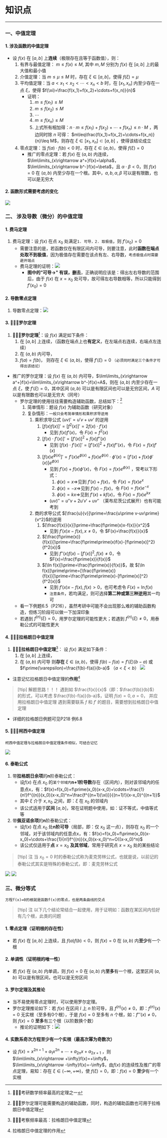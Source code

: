 # 知识点

---

### 一、中值定理
#### 1. 涉及函数的中值定理

- 设 $f(x)$ 在 $[a,b]$ 上**连续**（极限存在且等于函数值），则：
	1. 有界与最值定理： $m\leq f(x)\leq M,$ 其中 $m,M$ 分别为 $f(x)$ 在 $[a,b]$ 上的最大值和最小值
	2. 介值定理：当 $m\leq\mu\leq M$ 时，存在 $\xi\in [a,b]$，使得 $f(\xi)=\mu$ 
	3. 平均值定理：当 $a<x_1<x_2<\cdots<x_n<b$ 时，在 $[x_1,x_n]$ 内至少存在一点 $\xi$，使得 $f(\xi)=\frac{f(x_1)+f(x_2)+\cdots+f(x_n)}{n}$ 
		- 证明：
			1. $m\leq f(x_1)\leq M$
			2. $m\leq f(x_2)\leq M$
			3. $\cdots$
			4. $m\leq f(x_n)\leq M$
			5. 上式所有相加得：$n\cdot m\leq f(x_1)+f(x_2)+\cdots +f(x_n)\leq n\cdot M$ ，两边同时除 $n$ 可得： $m\leq\frac{f(x_1)+f(x_2)+\cdots+f(x_n)}{n}\leq M$，则存在 $\xi\in[x_1,x_n]\subset [a,b]$   ，使得该结论成立
	4. 零点定理：当 $f(a)\cdot f(b)<0$ 时，存在 $\xi\in (a,b)$，使得 $f(\xi)=0$ 
		- 推广的零点定理：若 $f(x)$ 在 $(a,b)$ 内连续，$\lim\limits_{x\rightarrow a^+}f(x)=\alpha$，$\lim\limits_{x\rightarrow b^-}f(x)=\beta$，且 $\alpha\cdot\beta < 0$，则 $f(x)=0$ 在 $(a,b)$ 内至少存在一个根。其中，$a,b,\alpha ,\beta$ 可以是有限数，也可以是无穷大
#### 2. 函数形式需要考虑的变化

![](assets/e53f4c624c78c3da261035781de72e5f.jpg)
### 二、 涉及导数（微分）的中值定理
#### 1. 费马定理
1. 费马定理：设 $f(x)$ 在点 $x_0$ 处满足`1. 可导，2. 取极值`，则 $f\prime (x_0)=0$ 
	- 需要注意的是，若函数仅在有限区间内可导，则要注意，此时**函数在端点处取不到极值**，因为极值存在需要在该点有左、右导数，`考虑极值点时需要避开端点`
	- 费马定理的证明：![](assets/aecc0990f9366e2bf56c63c2139b87ba.jpg)
		- **图中的"可导$\rightarrow$" 有误，删去**，正确说明应该是：得出左右导数的范围后，由于 $f(x)$ 在 $x=x_0$ 处可导，故可得左右导数相等，所以只能得到 $f\prime(x_0)=0$ 
#### 2. 导数零点定理
1. 导数零点定理：![](assets/2e04cb6cd1817daf3c655aed9c3461d7.jpg)
#### 3. 🌟🌟🌟罗尔定理
1. 🌟🌟🌟**罗尔定理**[^1]：设 $f(x)$ 满足如下条件：
	1. 在 $[a,b]$ 上连续，（函数在端点上也**有定义**，在左端点右连续，右端点左连续）
	2. 在 $(a,b)$ 内可导，
	3. $f(a)=f(b)$，
	则存在 $\xi\in (a,b)$，使得 $f\prime(\xi)=0$ `（必须同时满足三个条件才可得出该结论）` 
- 推广的罗尔定理：设 $f(x)$ 在 $(a,b)$ 内可导，$\lim\limits_{x\rightarrow a^+}f(x)=\lim\limits_{x\rightarrow b^-}f(x)=A$，则在 $(a,b)$ 内至少存在一点 $\xi$，使 $f\prime(\xi)=0$，其中区间 $(a,b)$ 可以是有限区间也可以是无穷区间，$A$ 可以是有限数也可以是无穷大（同号）
	- 罗尔定理的使用往往需要构造辅助函数，总结如下：[^2]
		1. 简单情形：题设 $f(x)$ 为辅助函数（研究对象）
		2. 复杂情形：`一般只会考简单情形和乘积求导逆用`
			1. 乘积求导公式 $(uv)\prime=u\prime v+uv\prime$ 的逆用
				1. $[f(x)f(x)]\prime=[f^2(x)]\prime=2f(x)\cdot f\prime(x)$
					- 见到 $f(x)f\prime(x)$，令 $F(x)=f^2(x)$ 
				2. $[f(x)\cdot f\prime(x)]\prime=[f\prime(x)]^2+f(x)f\prime\prime (x)$ 
					- 见到 $[f(x)\cdot f\prime(x)]\prime=[f\prime(x)]^2+f(x)f\prime\prime (x)$，令 $F(x)=f(x)f\prime(x)$ 
				3. $[f(x)e^{\phi(x)}]\prime=f\prime(x)e^{\phi(x)}+f(x)e^{\phi(x)}\cdot\phi\prime(x)=[f\prime(x)+f(x)\phi\prime(x)]e^{\phi(x)}$    
					- 见到 $f\prime(x)+f(x)\phi\prime(x)$，令 $F(x)=f(x)e^{\phi(x)}$ ，常考以下形式：
						1. $\phi(x)=x\Rightarrow$见到 $f\prime(x)+f(x)$，令 $F(x)=f(x)e^x$
						2. $\phi(x)=-x\Rightarrow$见到 $f\prime(x)-f(x)$，令 $F(x)=f(x)e^{-x}$
						3. $\phi(x)=kx\Rightarrow$见到 $f\prime(x)+kf(x)$，令 $F(x)=f(x)e^{kx}$ 
					- $(uv)\prime\prime=u\prime\prime v+2u\prime v\prime+uv\prime\prime$ （莱布尼茨公式展开）也有可能考到
			2. 商的求导公式 $[\frac{u}{v}]\prime=\frac{u\prime v-uv\prime}{v^2}$的逆用
				1. $[\frac{f(x)}{x}]\prime=\frac{f\prime(x)x-f(x)}{x^2}$
					- 见到 $f\prime(x)x-f(x),x\neq 0$，令 $F(x)=\frac{f(x)}{x}$
				2. $[\frac{f\prime(x)}{f(x)}]\prime=\frac{f\prime\prime(x)f(x)-[f\prime(x)]^2}{f^2(x)}$
					- 见到 $f\prime\prime(x)f(x)-[f\prime(x)]^2,f(x)\neq 0$，令 $F(x)=\frac{f\prime(x)}{f(x)}$ 
				3. $[\ln f(x)]\prime=\frac{f\prime(x)}{f(x)}$，故 $[\ln f(x)]\prime\prime=[\frac{f\prime(x)}{f(x)}]\prime=\frac{f\prime\prime(x)-[f\prime(x)]^2}{f^2(x)}$ 
					- 见到 $f\prime(x)x-f(x),f(x)> 0$，也可考虑令 $F(x)=\ln f(x)$ 
					- `注意条件`，若均满足，则可选择**第二种或第三种逆用**其一均可
	- 看一下例题6.5（P216），虽然考研中可能不会出现那么难的辅助函数构造，但练习阶段可以做一下加深印象
	- 若遇到 $f^{(n)}(\xi)=0$，用罗尔定理的可能性更大；若遇到 $f^{(n)}(\xi)\neq 0$，用泰勒公式的可能性更大
#### 4. 🌟🌟🌟拉格朗日中值定理
1. 🌟🌟🌟**拉格朗日中值定理**[^3]： 设 $f(x)$ 满足如下条件：
	1. 在 $[a,b]$ 上连续，
	2. 在 $(a,b)$ 内可导
	则**存在** $\xi\in (a,b)$，使得 $f(b)-f(a)=f\prime(\xi)(b-a)$ 或 $f\prime(\varepsilon)=\frac{f(b)-f(a)}{b-a}$ （$a<\xi<b$）
![](assets/e47f8581ba422b8311ed60b55559c6ed.jpg)
- 注意记忆拉格朗日中值定理的**作用**[^4]

>[!tip] 解题思路！！！
>遇到如 $\frac{f(x)}{x}$（即：$\frac{f(b)}{b}$） 的形式，可以考虑 $\frac{f(b)-f(a)}{b-a}$，证明 $f(a)=0,a=0$， 并应用拉格朗日中值定理
>遇到需要联系 $f$ 和 $f\prime$ 的题目，需要想到拉格朗日中值定理
- 详细的拉格朗日例题可见P218 例6.8

#### 5. 🌟🌟🌟柯西中值定理

```
柯西中值定理与拉格朗日中值定理条件相似，可结合记忆
```
![](assets/e16fbf4f5c928d41ea3b5e2e50a5a83a.jpg)

#### 6. 泰勒公式

1. 带**拉格朗日余项**的**n**阶泰勒公式：
	- 设$f(x)$ 在点 $x_0$ 的`某个邻域内`**n+1阶导数**存在（区间内），则对该邻域内的任意点x，有：$f(x)=f(x_0)+f\prime(x_0)(x-x_0)+\cdots+\frac{1}{n!}f^{(n)}(x_0)(x-x_0)^n+\frac{f^{(n+1)(\xi)}}{(n+1)!}(x-x_0)^{(n+1)}$  
	- 其中 $\xi$ 介于 $x,x_0$ 之间，即：$\xi$ 在 $x_0$ 的邻域内
	- 该公式适用于**区间** $[a,b]$，常在证明题中使用，如：证不等式，中值等式等
2. 带**佩亚诺余项**的**n**阶泰勒公式：
	- 设$f(x)$ 在点 $x_0$ 处**n阶可导**（局部，即：仅 $x_0$ 这一点），则存在 $x_0$ 的一个邻域，对于该邻域内的任意点x，有：$f(x)=f(x_0)+f\prime(x_0)(x-x_0)+\cdots+\frac{1}{n!}f^{(n)}(x_0)(x-x_0)^n+O((x-x_0)^n)$ 
	- 该公式仅适用于**点** $x=x_0$ **及其邻域**，常用于研究点 $x=x_0$ 处的某些结论
>[!tip] 注
>当 $x_0=0$ 时的泰勒公式称为麦克劳林公式，也就是说，以前记的泰勒公式其实是特殊的泰勒公式，即：麦克劳林公式
>

![](assets/270c2e68a5f640a816469c6bd9ac4f97.jpg)
![](assets/9967b2b8b58f9752c03be61eec99b927%201.jpg)

### 三、微分等式

```
方程f(x)=0的根就是函数f(x)的零点，也是两条曲线的交点
```
>[!tip] 注
>以下几个结论常结合一起使用，用于证明如：函数在某区间内恰好有几个根，此类的问题
#### 1. 零点定理（证明根的存在性）

- 若 $f(x)$ 在 $[a,b]$ 上连续，且 $f(a)f(b)<0$，则 $f(x)=0$ 在 $(a,b)$ 内**至少**有一个根
#### 2. 单调性（证明根的唯一性）

- 若 $f(x)$ 在 $(a,b)$ 内单调，则 $f(x)=0$ 在 $(a,b)$ 内**至多**有一个根，这里区间 $(a,b)$ 可以是有限区间，也可以是无穷区间
#### 3. 罗尔定理及其推论

- 当不易使用零点定理时，可以使用罗尔定理。
- 罗尔定理推论如下：若 $f(x)$ 在区间 $I$ 上 $n$ 阶可导，且 $f^{(n)}(x)\neq 0$，即：$f^{(n)}(x)=0$ 无实根（至多有0个根），于是 $f(x)=0$ 至多有 $n$ 个根，如：$f\prime\prime\prime(x)\neq 0$，则 $f(x)=0$ **至多**有三个根（以阶数换个数）
	- 推论的证明如下：![](assets/20ce600bdc084bfb5d7433ae6555694b.jpg)
#### 4. 实数系奇次方程至少有一个实根（最高次幂为奇数次）

- 设 $f(x)=x^{2n+1}+a_1x^{2n}+\cdots+a_{2n}x+a_{2x+1}$ ，则 $\lim\limits_{x\rightarrow +\infty}f(x)=+\infty$，$\lim\limits_{x\rightarrow -\infty}f(x)=-\infty$，由$f(x)$ 的连续性及推广的零点定理，易知：存在 $\xi\in (-\infty,+\infty)$，使 $f(\xi)=0$，即：$f(x)=0$ **至少**有一个实根






[^1]: 🌟🌟🌟考研数学频率最高的定理之一
[^2]: 🌟🌟🌟罗尔定理可能需要构造的辅助函数，同时，构造的辅助函数也可用于拉格朗日中值定理
[^3]: 🌟🌟🌟考察频率最高：拉格朗日中值定理
[^4]: 拉格朗日中值定理的作用